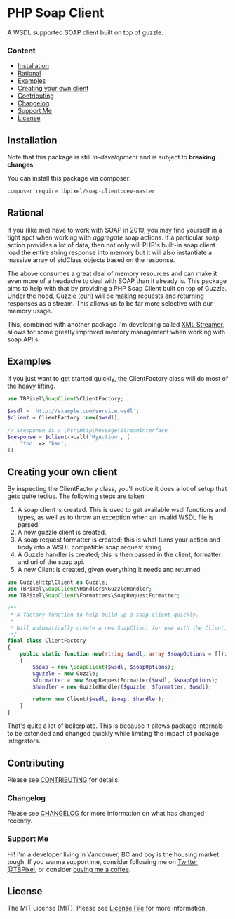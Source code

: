 # PHP Soap Client

A WSDL supported SOAP client built on top of guzzle.

### Content

- [Installation](#installation)
- [Rational](#rational)
- [Examples](#examples)
- [Creating your own client](#creating-your-own-client)
- [Contributing](#contributing)
- [Changelog](#changelog)
- [Support Me](#support-me)
- [License](#license)

## Installation

Note that this package is still _in-development_ and is subject to **breaking changes**.

You can install this package via composer:

```bash
composer require tbpixel/soap-client:dev-master
```

## Rational

If you (like me) have to work with SOAP in 2019, you may find yourself in a tight spot when working with _aggregate_ soap actions. If a particular soap action provides a lot of data, then not only will PHP's built-in soap client load the entire string response into memory but it will also instantiate a massive array of stdClass objects based on the response.

The above consumes a great deal of memory resources and can make it even more of a headache to deal with SOAP than it already is. This package aims to help with that by providing a PHP Soap Client built on top of Guzzle. Under the hood, Guzzle (curl) will be making requests and returning responses as a stream. This allows us to be far more selective with our memory usage.

This, combined with another package I'm developing called [XML Streamer](https://github.com/TBPixel/xml-streamer), allows for some greatly improved memory management when working with soap API's.

## Examples

If you just want to get started quickly, the ClientFactory class will do most of the heavy lifting.

```php
use TBPixel\SoapClient\ClientFactory;

$wsdl = 'http://example.com/service.wsdl';
$client = ClientFactory::new($wsdl);

// $response is a \Psr\Http\Message\StreamInterface
$response = $client->call('MyAction', [
    'foo' => 'bar',
]);
```

## Creating your own client

By inspecting the ClientFactory class, you'll notice it does a lot of setup that gets quite tedius. The following steps are taken:

1. A soap client is created. This is used to get available wsdl functions and types, as well as to throw an exception when an invalid WSDL file is parsed.
2. A new guzzle client is created.
3. A soap request formatter is created; this is what turns your action and body into a WSDL compatible soap request string.
4. A Guzzle handler is created; this is then passed in the client, formatter and uri of the soap api.
5. A new Client is created, given everything it needs and returned.

```php
use GuzzleHttp\Client as Guzzle;
use TBPixel\SoapClient\Handlers\GuzzleHandler;
use TBPixel\SoapClient\Formatters\SoapRequestFormatter;

/**
 * A factory function to help build up a soap client quickly.
 *
 * Will automatically create a new SoapClient for use with the Client.
 */
final class ClientFactory
{
    public static function new(string $wsdl, array $soapOptions = []): Client
    {
        $soap = new \SoapClient($wsdl, $soapOptions);
        $guzzle = new Guzzle;
        $formatter = new SoapRequestFormatter($wsdl, $soapOptions);
        $handler = new GuzzleHandler($guzzle, $formatter, $wsdl);

        return new Client($wsdl, $soap, $handler);
    }
}
```

That's quite a lot of boilerplate. This is because it allows package internals to be extended and changed quickly while limiting the impact of package integrators.

## Contributing

Please see [CONTRIBUTING](CONTRIBUTING.md) for details.

### Changelog

Please see [CHANGELOG](CHANGELOG.md) for more information on what has changed recently.

### Support Me

Hi! I'm a developer living in Vancouver, BC and boy is the housing market tough. If you wanna support me, consider following me on [Twitter @TBPixel](https://twitter.com/TBPixel), or consider [buying me a coffee](https://ko-fi.com/tbpixel).

## License

The MIT License (MIT). Please see [License File](LICENSE) for more information.
